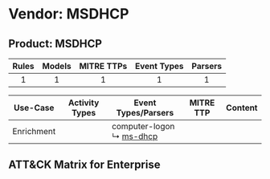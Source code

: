 Vendor: MSDHCP
==============
Product: MSDHCP
---------------
| Rules | Models | MITRE TTPs | Event Types | Parsers |
|:-----:|:------:|:----------:|:-----------:|:-------:|
|   1   |   1    |     1      |      1      |    1    |

|  Use-Case  | Activity Types | Event Types/Parsers                                                      | MITRE TTP | Content |
|:----------:| -------------- | ------------------------------------------------------------------------ | --------- | ------- |
| Enrichment | <ul></li></ul> |  computer-logon<br> ↳ [ms-dhcp](../Parsers/parserContent_ms-dhcp.md)<br> |           |         |

ATT&CK Matrix for Enterprise
----------------------------
